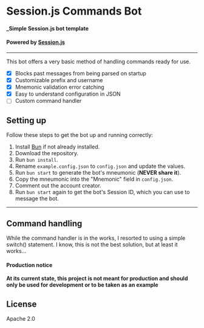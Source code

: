 # Session.js Commands Bot
#### _Simple Session.js bot template
#### **Powered by [Session.js](https://github.com/sessionjs)**
___
This bot offers a very basic method of handling commands ready for use.
- [x] Blocks past messages from being parsed on startup
- [x] Customizable prefix and username
- [x] Mnemonic validation error catching
- [x] Easy to understand configuration in JSON
- [ ] Custom command handler

## Setting up
Follow these steps to get the bot up and running correctly:
1. Install [Bun](https://bun.sh) if not already installed.
2. Download the repository.
3. Run `bun install`.
4. Rename `example.config.json` to `config.json` and update the values.
5. Run `bun start` to generate the bot's mneumonic (**NEVER share it**).
6. Copy the mneumonic into the "Mnemonic" field in `config.json`.
7. Comment out the account creator.
8. Run `bun start` again to get the bot's Session ID, which you can use to message the bot.

___

## Command handling
While the command handler is in the works, I resorted to using a simple switch() statement.
I know, this is not the best solution, but at least it works...

#### Production notice
**At its current state, this project is not meant for production and should only be used for development or to be taken as an example**

## License

Apache 2.0
